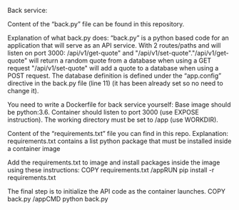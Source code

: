 Back service:

Content of the “back.py” file can be found in this repository. 

Explanation of what back.py does:
“back.py” is a python based code for an application that will serve as an API service.
With 2 routes/paths and will listen on port 3000: /api/v1/get-quote" and "/api/v1/set-quote"."/api/v1/get-quote" will return a random quote from a database when using a GET request "/api/v1/set-quote" will add a quote to a database when using a  POST request. 
The database definition is defined under the “app.config” directive in the back.py file (line 11) (it has been already set so no need to change it).

You need to write a Dockerfile for back service yourself:
Base image should be python:3.6.
Container should listen to port 3000 (use EXPOSE instruction).
The working directory must be set to /app (use WORKDIR).

Content of the “requirements.txt” file you can find in this repo.
Explanation: requirements.txt contains a list python package that must be installed inside a container image

Add the requirements.txt to image and install packages inside the image using these instructions: COPY requirements.txt /appRUN pip install -r requirements.txt

The final step is to initialize the API code as the container launches.
COPY back.py /appCMD python back.py
